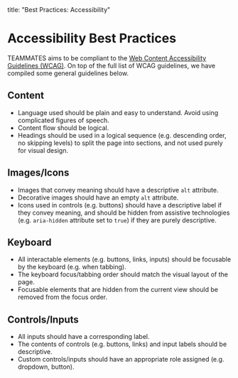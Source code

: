 <frontmatter>
  title: "Best Practices: Accessibility"
</frontmatter>

# Accessibility Best Practices

TEAMMATES aims to be compliant to the [Web Content Accessibility Guidelines (WCAG)](https://www.w3.org/WAI/standards-guidelines/wcag/). On top of the full list of WCAG guidelines, we have compiled some general guidelines below.

## Content

* Language used should be plain and easy to understand. Avoid using complicated figures of speech.
* Content flow should be logical.
* Headings should be used in a logical sequence (e.g. descending order, no skipping levels) to split the page into sections, and not used purely for visual design.

## Images/Icons

* Images that convey meaning should have a descriptive `alt` attribute.
* Decorative images should have an empty `alt` attribute.
* Icons used in controls (e.g. buttons) should have a descriptive label if they convey meaning, and should be hidden from assistive technologies (e.g. `aria-hidden` attribute set to `true`) if they are purely descriptive.

## Keyboard

* All interactable elements (e.g. buttons, links, inputs) should be focusable by the keyboard (e.g. when tabbing).
* The keyboard focus/tabbing order should match the visual layout of the page.
* Focusable elements that are hidden from the current view should be removed from the focus order.

## Controls/Inputs

* All inputs should have a corresponding label.
* The contents of controls (e.g. buttons, links) and input labels should be descriptive.
* Custom controls/inputs should have an appropriate role assigned (e.g. dropdown, button).
